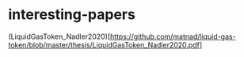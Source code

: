 # interesting-papers


(LiquidGasToken_Nadler2020)[https://github.com/matnad/liquid-gas-token/blob/master/thesis/LiquidGasToken_Nadler2020.pdf]

